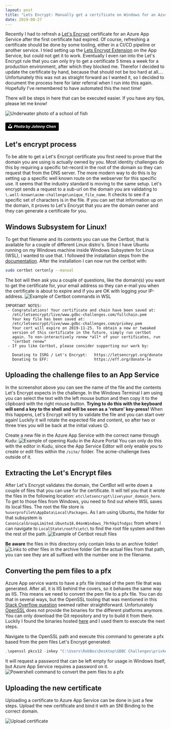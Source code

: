 ```yaml
---
layout: post
title: "Lets Encrypt: Manually get a certificate on Windows for an Azure App Service"
date: 2019-08-27
---
```


Recently I had to refresh a [Let's Encrypt](https://letsencrypt.org/) certificate for an Azure App Service after the first certificate had expired. Of course, refreshing a certificate should be done by some tooling, either in a CI/CD pipeline or another service. I tried setting up the [Lets Encrypt Extension](https://github.com/sjkp/letsencrypt-siteextension/wiki/How-to-install) on the App Service, but could not get it to work. Eventually I even ran into the Let's Encrypt rule that you can only try to get a certificate 5 times a week for a production environment, after which they blocked me. Therefor I decided to update the certificate by hand, because that should not be too hard at all.... Unfortunately this was not as straight forward as I wanted it, so I decided to document the process here for later referral when I run into this again. Hopefully I've remembered to have automated this the next time!

There will be steps in here that can be executed easier. If you have any tips, please let me know!

![Underwater photo of a school of fish](/images/2019/20190827/johnny-chen-CE1_qYPbMBU-unsplash.jpg)
##### <a style="background-color:black;color:white;text-decoration:none;padding:4px 6px;font-family:-apple-system, BlinkMacSystemFont, &quot;San Francisco&quot;, &quot;Helvetica Neue&quot;, Helvetica, Ubuntu, Roboto, Noto, &quot;Segoe UI&quot;, Arial, sans-serif;font-size:12px;font-weight:bold;line-height:1.2;display:inline-block;border-radius:3px" href="https://unsplash.com/@johnnyafrica?utm_medium=referral&amp;utm_campaign=photographer-credit&amp;utm_content=creditBadge" target="_blank" rel="noopener noreferrer" title="Download free do whatever you want high-resolution photos from Johnny Chen"><span style="display:inline-block;padding:2px 3px"><svg xmlns="http://www.w3.org/2000/svg" style="height:12px;width:auto;position:relative;vertical-align:middle;top:-2px;fill:white" viewBox="0 0 32 32"><title>unsplash-logo</title><path d="M10 9V0h12v9H10zm12 5h10v18H0V14h10v9h12v-9z"></path></svg></span><span style="display:inline-block;padding:2px 3px">Photo by Johnny Chen</span></a>

## Let's encrypt process
To be able to get a Let's Encrypt certificate you first need to prove that the domain you are using is actually owned by you. Most identity challenges do this by requiring a specific txt-record in the root of the domain so they can request that from the DNS server. The more modern way to do this is by setting up a specific well known route on the webserver for this specific use. It seems that the industry standard is moving to the same setup. Let's encrypt sends a request to a sub-url on the domain you are validating to  `\.well-known\acme-challenge\unique_file_name`.  It checks to see if a specific set of characters is in the file. If you can set that information up on the domain, it proves to Let's Encrypt that you are the domain owner and they can generate a certificate for you.

## Windows Subsystem for Linux!
To get that filename and its contents you can use the Certbot, that is available for a couple of different Linux distro's. Since I have Ubuntu running on my Windows machine inside Windows Subsystem for Linux (WSL), I wanted to use that. I followed the installation steps from the [documentation](https://certbot.eff.org/lets-encrypt/ubuntubionic-other).
After the installation I can now run the certbot with:
``` bash
sudo certbot certonly --manual
```

The bot will then ask you a couple of questions, like the domain(s) you want to get the certificate for, your email address so they can e-mail you when the certificate is about to expire and if you are OK with logging your IP-address.
![Example of Certbot commands in WSL](/images/2019/20190827/2019-08-27_CertBot.png)

``` dos
IMPORTANT NOTES:
 - Congratulations! Your certificate and chain have been saved at:
   /etc/letsencrypt/live/www.gdbc-challenges.com/fullchain.pem
   Your key file has been saved at:
   /etc/letsencrypt/live/www.gdbc-challenges.com/privkey.pem
   Your cert will expire on 2019-11-25. To obtain a new or tweaked
   version of this certificate in the future, simply run certbot
   again. To non-interactively renew *all* of your certificates, run
   "certbot renew"
 - If you like Certbot, please consider supporting our work by:

   Donating to ISRG / Let's Encrypt:   https://letsencrypt.org/donate
   Donating to EFF:                    https://eff.org/donate-le
```

## Uploading the challenge files to an App Service
In the screenshot above you can see the name of the file and the contents Let's Encrypt expects in the challenge. In the Windows Terminal I am using you can select the text with the left mouse button and then copy it to the clipboard with the right mouse button. **Trying to do this with the keyboard will send a key to the shell and will be seen as a 'return' key-press!** When this happens, Let's Encrypt will try to validate the file and you can start over again! Luckily it will rotate the expected file and content, so after two or three tries you will be back at the initial values 😉.

Create a new file in the Azure App Service with the correct name through Kudu:
![Example of opening Kudu in the Azure Portal](/images/2019/20190827/2019-08-27_Kudu.png)
You can only do this with the editor in Kudu, since the App Service Editor will only enable you to create or edit files within the `/site/` folder. The acme-challenge lives outside of it.

## Extracting the Let's Encrypt files
After Let's Encrypt validates the domain, the CertBot will write down a couple of files that you can use for the certificate.  It will tell you that it wrote the files in the following location: `etc\letsencrypt\live\your_domain_here`. To get to those files from Windows, you need to find out where WSL saves its local files. The root the file store is `%userprofile%\AppData\Local\Packages`. As I am using Ubuntu, the folder for that subsystem is `CanonicalGroupLimited.Ubuntu18.04onWindows_79rhkp1fndgsc` from where I can navigate to `LocalState\rootfs\etc\` to find the root file system and then the rest of the path.
![Example of Certbot result files](/images/2019/20190827/2019-08-27_ETC.png)

**Be aware** the files in this directory only contain links to an archive folder!
![Links to other files in the archive folder](/images/2019/20190827/2019-08-27_Links.png)
Get the actual files from that path, you can see they are all suffixed with the number one in the filename.

## Converting the pem files to a pfx
Azure App service wants to have a pfx file instead of the pem file that was generated. After all, it is IIS behind the covers, so it behaves the same way as IIS.  This means we need to convert the pem file to a pfx file. You can do that in several ways, but the OpenSSL tooling that was mentioned in this [Stack Overflow question](https://stackoverflow.com/questions/808669/convert-a-cert-pem-certificate-to-a-pfx-certificate) seemed rather straightforward. Unfortunately [OpenSSL](https://www.openssl.org/source/) does not provide the binaries for the different platforms anymore. You can only download the Git repository and try to build it from there. Luckily I found the binaries hosted [here](http://slproweb.com/products/Win32OpenSSL.html) and I used them to execute the next steps.

Navigate to the OpenSSL path and execute this command to generate a pfx based from the pem files Let's Encrypt generated:
``` powershell
.\openssl pkcs12 -inkey "C:\Users\RobBos\Desktop\GDBC Challenges\privkey1.pem" -in "C:\Users\RobBos\Desktop\GDBC Challenges\fullchain1.pem" -certfile "C:\Users\RobBos\Desktop\GDBC Challenges\cert1.pem" -export -out "C:\Users\RobBos\Desktop\GDBC Challenges\gdbc_challenges.pfx"
```
It will request a password that can be left empty for usage in Windows itself, but Azure App Service requires a password on it.
![Powershell command to convert the pem files to a pfx](/images/2019/20190827/2019-08-27_CovertPEM.png)


## Uploading the new certificate
Uploading a certificate to Azure App Service can be done in just a few steps. Upload the new certificate and bind it with an SNI Binding to the correct domain.

![Upload certificate](/images/2019/20190827/2019-08-27_UploadCert.png)